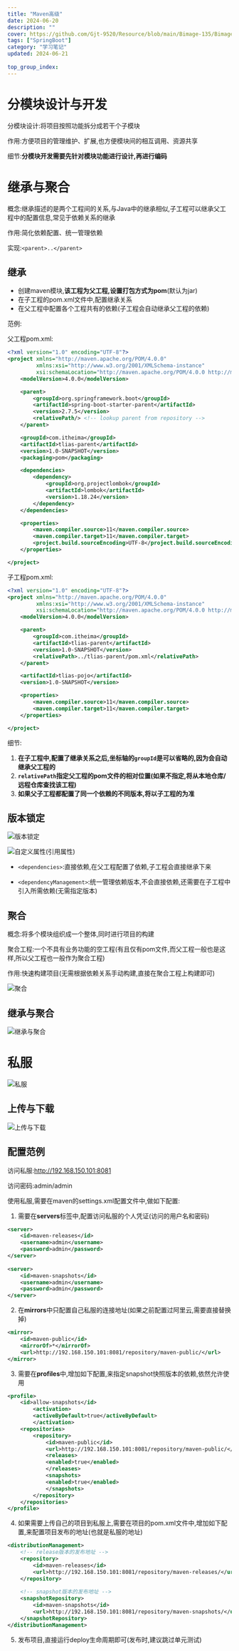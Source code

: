 ```yaml
---
title: "Maven高级"
date: 2024-06-20
description: ""
cover: https://github.com/Gjt-9520/Resource/blob/main/Bimage-135/Bimage51.jpg?raw=true
tags: ["SpringBoot"]
category: "学习笔记"
updated: 2024-06-21
  
top_group_index: 
---
```


# 分模块设计与开发

分模块设计:将项目按照功能拆分成若干个子模块

作用:方便项目的管理维护、扩展,也方便模块间的相互调用、资源共享

细节:**分模块开发需要先针对模块功能进行设计,再进行编码**

# 继承与聚合

概念:继承描述的是两个工程间的关系,与Java中的继承相似,子工程可以继承父工程中的配置信息,常见于依赖关系的继承

作用:简化依赖配置、统一管理依赖

实现:`<parent>..</parent>`

## 继承

- 创建maven模块,**该工程为父工程,设置打包方式为pom**(默认为jar)                 
- 在子工程的pom.xml文件中,配置继承关系            
- 在父工程中配置各个工程共有的依赖(子工程会自动继承父工程的依赖)

范例:

父工程pom.xml:

```xml
<?xml version="1.0" encoding="UTF-8"?>
<project xmlns="http://maven.apache.org/POM/4.0.0"
         xmlns:xsi="http://www.w3.org/2001/XMLSchema-instance"
         xsi:schemaLocation="http://maven.apache.org/POM/4.0.0 http://maven.apache.org/xsd/maven-4.0.0.xsd">
    <modelVersion>4.0.0</modelVersion>

    <parent>
        <groupId>org.springframework.boot</groupId>
        <artifactId>spring-boot-starter-parent</artifactId>
        <version>2.7.5</version>
        <relativePath/> <!-- lookup parent from repository -->
    </parent>

    <groupId>com.itheima</groupId>
    <artifactId>tlias-parent</artifactId>
    <version>1.0-SNAPSHOT</version>
    <packaging>pom</packaging>

    <dependencies>
        <dependency>
            <groupId>org.projectlombok</groupId>
            <artifactId>lombok</artifactId>
            <version>1.18.24</version>
        </dependency>
    </dependencies>

    <properties>
        <maven.compiler.source>11</maven.compiler.source>
        <maven.compiler.target>11</maven.compiler.target>
        <project.build.sourceEncoding>UTF-8</project.build.sourceEncoding>
    </properties>

</project>
```

子工程pom.xml:

```xml
<?xml version="1.0" encoding="UTF-8"?>
<project xmlns="http://maven.apache.org/POM/4.0.0"
         xmlns:xsi="http://www.w3.org/2001/XMLSchema-instance"
         xsi:schemaLocation="http://maven.apache.org/POM/4.0.0 http://maven.apache.org/xsd/maven-4.0.0.xsd">
    <modelVersion>4.0.0</modelVersion>

    <parent>
        <groupId>com.itheima</groupId>
        <artifactId>tlias-parent</artifactId>
        <version>1.0-SNAPSHOT</version>
        <relativePath>../tlias-parent/pom.xml</relativePath>
    </parent>

    <artifactId>tlias-pojo</artifactId>
    <version>1.0-SNAPSHOT</version>

    <properties>
        <maven.compiler.source>11</maven.compiler.source>
        <maven.compiler.target>11</maven.compiler.target>
    </properties>

</project>
```

细节:
1. **在子工程中,配置了继承关系之后,坐标轴的`groupId`是可以省略的,因为会自动继承父工程的**
2. **`relativePath`指定父工程的pom文件的相对位置(如果不指定,将从本地仓库/远程仓库查找该工程)**
3. **如果父子工程都配置了同一个依赖的不同版本,将以子工程的为准**

## 版本锁定

![版本锁定](../images/Maven版本锁定.png)

![自定义属性(引用属性)](../images/自定义属性(引用属性).png)

- `<dependencies>`:直接依赖,在父工程配置了依赖,子工程会直接继承下来

- `<dependencyManagement>`:统一管理依赖版本,不会直接依赖,还需要在子工程中引入所需依赖(无需指定版本)

## 聚合

概念:将多个模块组织成一个整体,同时进行项目的构建

聚合工程:一个不具有业务功能的空工程(有且仅有pom文件,而父工程一般也是这样,所以父工程也一般作为聚合工程)

作用:快速构建项目(无需根据依赖关系手动构建,直接在聚合工程上构建即可)

![聚合](../images/Maven聚合.png)

## 继承与聚合

![继承与聚合](../images/继承与聚合.png)

# 私服

![私服](../images/Maven私服.png)

## 上传与下载

![上传与下载](../images/Maven私服上传与下载.png)

## 配置范例

访问私服:http://192.168.150.101:8081

访问密码:admin/admin

使用私服,需要在maven的settings.xml配置文件中,做如下配置:

1. 需要在**servers**标签中,配置访问私服的个人凭证(访问的用户名和密码)

```xml
<server>
    <id>maven-releases</id>
    <username>admin</username>
    <password>admin</password>
</server>
    
<server>
    <id>maven-snapshots</id>
    <username>admin</username>
    <password>admin</password>
</server>
```

2. 在**mirrors**中只配置自己私服的连接地址(如果之前配置过阿里云,需要直接替换掉)

```xml
<mirror>
    <id>maven-public</id>
    <mirrorOf>*</mirrorOf>
    <url>http://192.168.150.101:8081/repository/maven-public/</url>
</mirror>
```

3. 需要在**profiles**中,增加如下配置,来指定snapshot快照版本的依赖,依然允许使用

```xml
<profile>
    <id>allow-snapshots</id>
        <activation>
        <activeByDefault>true</activeByDefault>
        </activation>
    <repositories>
        <repository>
            <id>maven-public</id>
            <url>http://192.168.150.101:8081/repository/maven-public/</url>
            <releases>
            <enabled>true</enabled>
            </releases>
            <snapshots>
            <enabled>true</enabled>
            </snapshots>
        </repository>
    </repositories>
</profile>
```

4. 如果需要上传自己的项目到私服上,需要在项目的pom.xml文件中,增加如下配置,来配置项目发布的地址(也就是私服的地址)

```xml
<distributionManagement>
    <!-- release版本的发布地址 -->
    <repository>
        <id>maven-releases</id>
        <url>http://192.168.150.101:8081/repository/maven-releases/</url>
    </repository>
    
    <!-- snapshot版本的发布地址 -->
    <snapshotRepository>
        <id>maven-snapshots</id>
        <url>http://192.168.150.101:8081/repository/maven-snapshots/</url>
    </snapshotRepository>
</distributionManagement>
```

5. 发布项目,直接运行deploy生命周期即可(发布时,建议跳过单元测试)